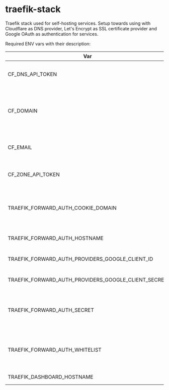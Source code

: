 # traefik-stack

Traefik stack used for self-hosting services. Setup towards using with Cloudflare as DNS provider, Let's Encrypt as SSL certificate provider and Google OAuth as authentication for services.

Required ENV vars with their description:

| Var                                                 | Description                                                                                                                                            |
| --------------------------------------------------- | ------------------------------------------------------------------------------------------------------------------------------------------------------ |
| CF_DNS_API_TOKEN                                    | Cloudflare API token with DNS:Edit permission for the configured domain                                                                                |
| CF_DOMAIN                                           | Domain/subdomain name which this Traefik instance will be responsible for, e.g. test.myhome.net will be accessible via *.test.myhome.net               |
| CF_EMAIL                                            | Cloudflare email/account name, used for the DNS challenge                                                                                              |
| CF_ZONE_API_TOKEN                                   | Cloudflare API token with Zone:Edit permission for the configured domain                                                                               |
| TRAEFIK_FORWARD_AUTH_COOKIE_DOMAIN                  | Domain to set auth cookie on, can be set multiple times, see [thomseddon/traefik-forward-auth](https://github.com/thomseddon/traefik-forward-auth)     |
| TRAEFIK_FORWARD_AUTH_HOSTNAME                       | Hostname for the Forward Auth provider                                                                                                                 |
| TRAEFIK_FORWARD_AUTH_PROVIDERS_GOOGLE_CLIENT_ID     | Google OAuth Client ID, see [Provider setup](https://github.com/thomseddon/traefik-forward-auth/wiki/Provider-Setup)                                   |
| TRAEFIK_FORWARD_AUTH_PROVIDERS_GOOGLE_CLIENT_SECRET | Google OAuth Client Secret, see [Provider setup](https://github.com/thomseddon/traefik-forward-auth/wiki/Provider-Setup)                               |
| TRAEFIK_FORWARD_AUTH_SECRET                         | Secret used for signing the Forward Auth provider cookie, see [thomseddon/traefik-forward-auth](https://github.com/thomseddon/traefik-forward-auth)    |
| TRAEFIK_FORWARD_AUTH_WHITELIST                      | Only allow given email addresses, can be set multiple times, see [thomseddon/traefik-forward-auth](https://github.com/thomseddon/traefik-forward-auth) |
| TRAEFIK_DASHBOARD_HOSTNAME                          | Hostname for the Traefik dashboard                                                                                                                     |
